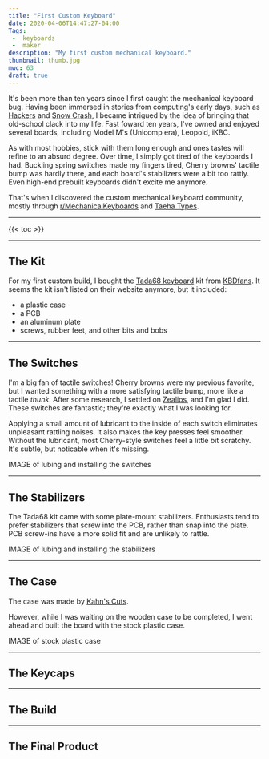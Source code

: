 ```yaml
---
title: "First Custom Keyboard"
date: 2020-04-06T14:47:27-04:00
Tags:
 -  keyboards
 -  maker
description: "My first custom mechanical keyboard."
thumbnail: thumb.jpg
mwc: 63
draft: true
---
```


It's been more than ten years since I first caught the mechanical keyboard bug.  Having been immersed in stories from computing's early days, such as [Hackers][hackers] and [Snow Crash][snowcrash], I became intrigued by the idea of bringing that old-school clack into my life.  Fast foward ten years, I've owned and enjoyed several boards, including Model M's (Unicomp era), Leopold, iKBC.

As with most hobbies, stick with them long enough and ones tastes will refine to an absurd degree.  Over time, I simply got tired of the keyboards I had.  Buckling spring switches made my fingers tired, Cherry browns' tactile bump was hardly there, and each board's stabilizers were a bit too rattly.  Even high-end prebuilt keyboards didn't excite me anymore.

That's when I discovered the custom mechanical keyboard community, mostly through [r/MechanicalKeyboards][rmk] and [Taeha Types][taeha].

---

{{< toc >}}

---

## The Kit

For my first custom build, I bought the [Tada68 keyboard][tada68] kit from [KBDfans][kbdfans].  It seems the kit isn't listed on their website anymore, but it included:

 - a plastic case
 - a PCB
 - an aluminum plate
 - screws, rubber feet, and other bits and bobs

---

## The Switches

I'm a big fan of tactile switches!  Cherry browns were my previous favorite, but I wanted something with a more satisfying tactile bump, more like a tactile *thunk*.  After some research, I settled on [Zealios][zealio], and I'm glad I did.  These switches are fantastic; they're exactly what I was looking for.

Applying a small amount of lubricant to the inside of each switch eliminates unpleasant rattling noises.  It also makes the key presses feel smoother.  Without the lubricant, most Cherry-style switches feel a little bit scratchy.  It's subtle, but noticable when it's missing.

IMAGE of lubing and installing the switches

---

## The Stabilizers

The Tada68 kit came with some plate-mount stabilizers.  Enthusiasts tend to prefer stabilizers that screw into the PCB, rather than snap into the plate.  PCB screw-ins have a more solid fit and are unlikely to rattle.

IMAGE of lubing and installing the stabilizers

---

## The Case

The case was made by [Kahn's Cuts][lxkhn].

However, while I was waiting on the wooden case to be completed, I went ahead and built the board with the stock plastic case.

IMAGE of stock plastic case

---

## The Keycaps

---

## The Build

---

## The Final Product


[hackers]: https://en.wikipedia.org/wiki/Hackers:_Heroes_of_the_Computer_Revolution
[snowcrash]: https://en.wikipedia.org/wiki/Snow_Crash
[rmk]: https://reddit.com/r/mechanicalKeyboards/
[taeha]: http://twitch.tv/taehatypes
[lxkhn]: https://www.reddit.com/user/lxkhn
[tada68]: https://kbdfans.com/products/tada68-mechanical-keyboard-65-iso-layout?_pos=13&_sid=30dff4fd1&_ss=r
[kbdfans]: https://kbdfans.com/
[zealio]: https://zealpc.net/products/zealio
